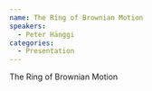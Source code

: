 ```yaml
--- 
name: The Ring of Brownian Motion
speakers: 
  - Peter Hänggi
categories:
  - Presentation
---
```


The Ring of Brownian Motion